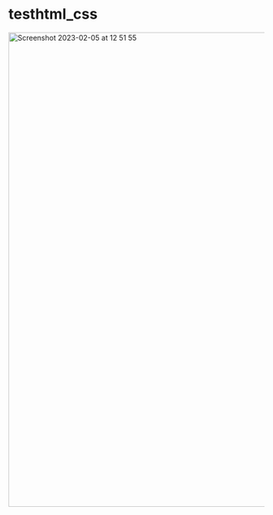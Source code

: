 # testhtml_css
<img width="933" alt="Screenshot 2023-02-05 at 12 51 55" src="https://user-images.githubusercontent.com/69506217/216812323-57895c17-4244-4796-b1cd-9cc78146a816.png">

